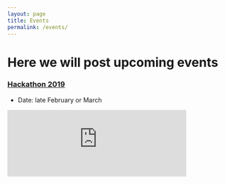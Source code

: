 ```yaml
---
layout: page
title: Events
permalink: /events/
---
```


# Here we will post upcoming events



### [Hackathon 2019][HT]
- Date: late February or March




<iframe src="https://calendar.google.com/calendar/embed?src=acm%40truman.edu&ctz=America%2FChicago" style="border: 0" width="80%" height="auto" frameborder="0" scrolling="no"></iframe>




   

[HT]: {{site.baseurl}}/hacktruman/
[HI]: https://hackisu.org
[SH]: https://hackathon.mst.edu
[RT]: https://www.eventbrite.com/e/shamhacks-2018-tickets-39820147132
[BI]: https://bsidesiowa.com
[HUI]: https://bigdata.uiowa.edu/
[TH]: http://tigerhacks.missouri.edu/
[prereg]: https://docs.google.com/forms/d/e/1FAIpQLSchsn5GW4XCcQAdmWlcy_RlRr8HXViZeXF0hDagANh5dkHEhQ/viewform